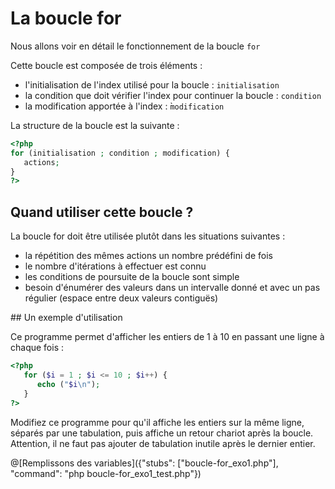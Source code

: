 # La boucle for

Nous allons voir en détail le fonctionnement de la boucle `for`

Cette boucle est composée de trois éléments :

- l'initialisation de l'index utilisé pour la boucle : `initialisation`
- la condition que doit vérifier l'index pour continuer la boucle : `condition`
- la modification apportée à l'index : ̀`modification`

La structure de la boucle est la suivante :

```php
<?php
for (initialisation ; condition ; modification) {
   actions;
}
?>
```
## Quand utiliser cette boucle ?

La boucle for doit être utilisée plutôt dans les situations suivantes :

- la répétition des mêmes actions un nombre prédéfini de fois
- le nombre d'itérations à effectuer est connu
- les conditions de poursuite de la boucle sont simple
- besoin d'énumérer des valeurs dans un intervalle donné et avec un pas régulier (espace entre deux valeurs contiguës)

## Un exemple d'utilisation

Ce programme permet d'afficher les entiers de 1 à 10 en passant une ligne à chaque fois :

```php runnable
<?php
   for ($i = 1 ; $i <= 10 ; $i++) {
      echo ("$i\n");
   }
?>
```

Modifiez ce programme pour qu'il affiche les entiers sur la même ligne, séparés par une tabulation, puis affiche un retour chariot après la boucle.
Attention, il ne faut pas ajouter de tabulation inutile après le dernier entier.

@[Remplissons des variables]({"stubs": ["boucle-for_exo1.php"], "command": "php boucle-for_exo1_test.php"})
